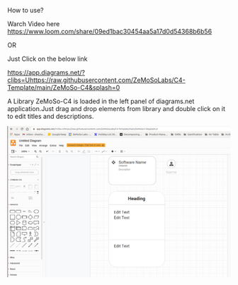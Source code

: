 How to use?

Warch Video here https://www.loom.com/share/09ed1bac30454aa5a17d0d54368b6b56

OR 

Just Click on the below link

https://app.diagrams.net/?clibs=Uhttps://raw.githubusercontent.com/ZeMoSoLabs/C4-Template/main/ZeMoSo-C4&splash=0

A Library ZeMoSo-C4 is loaded in the left panel of diagrams.net application.Just drag and drop 
elements from library and double click on it to edit titles and descriptions.

![C4-Template](/C4-Drawio-library.png)
